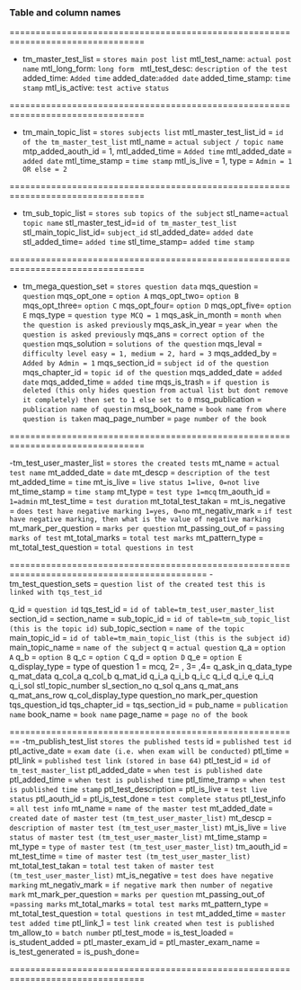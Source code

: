 ### Table and column names

================================================================================

- tm_master_test_list = `stores main post list`
  mtl_test_name: `actual post name`
  mtl_long_form: `long form `
  mtl_test_desc: `description of the test`
  added_time: `Added time`
  added_date:`added date`
  added_time_stamp: `time stamp`
  mtl_is_active: `test active status`

================================================================================

- tm_main_topic_list = `stores subjects list`
  mtl_master_test_list_id = `id of the tm_master_test_list`
  mtl_name = `actual subject / topic name`
  mtp_added_aouth_id = 1,
  mtl_added_time = `Added time`
  mtl_added_date = `added date`
  mtl_time_stamp = `time stamp`
  mtl_is_live = 1,
  type = `Admin = 1 OR else = 2`

================================================================================

- tm_sub_topic_list = `stores sub topics of the subject`
  stl_name=`actual topic name`
  stl_master_test_id=`id of tm_master_test_list`
  stl_main_topic_list_id= `subject_id`
  stl_added_date= `added date`
  stl_added_time= `added time`
  stl_time_stamp= `added time stamp`

================================================================================

- tm_mega_question_set = `stores question data`
  mqs_question = `question`
  mqs_opt_one = `option A`
  mqs_opt_two= `option B`
  mqs_opt_three= `option C`
  mqs_opt_four= `option D`
  mqs_opt_five= `option E`
  mqs_type = `question type MCQ = 1`
  mqs_ask_in_month = `month when the question is asked previously`
  mqs_ask_in_year = `year when the question is asked previously`
  mqs_ans = `correct option of the question`
  mqs_solution = `solutions of the question`
  mqs_leval = `difficulty level easy = 1, medium = 2, hard = 3`
  mqs_added_by = `Added by Admin = 1`
  mqs_section_id = `subject id of the question`
  mqs_chapter_id = `topic id of the question`
  mqs_added_date = `added date`
  mqs_added_time = `added time`
  mqs_is_trash = `if question is deleted (this only hides question from actual list but dont remove it completely) then set to 1 else set to 0`
  msq_publication = `publication name of questin`
  msq_book_name = `book name from where question is taken`
  maq_page_number = `page number of the book`

================================================================================

-tm_test_user_master_list = `stores the created tests`
mt_name = `actual test name`
mt_added_date = `date`
mt_descp = `description of the test`
mt_added_time = `time`
mt_is_live = `live status 1=live, 0=not live`
mt_time_stamp = `time stamp`
mt_type = `test type 1=mcq`
tm_aouth_id = `1=admin`
mt_test_time = `test duration`
mt_total_test_takan =
mt_is_negative = `does test have negative marking 1=yes, 0=no`
mt_negativ_mark = `if test have negative marking, then what is the value of negative marking`
mt_mark_per_question = `marks per question`
mt_passing_out_of = `passing marks of test`
mt_total_marks = `total test marks`
mt_pattern_type =
mt_total_test_question = `total questions in test`

============================================================================================
-tm_test_question_sets = `question list of the created test this is linked with tqs_test_id`

q_id = `question id`
tqs_test_id = `id of table=tm_test_user_master_list`
section_id =
section_name =
sub_topic_id = `id of table=tm_sub_topic_list (this is the topic id)`
sub_topic_section = `name of the topic`
main_topic_id = `id of table=tm_main_topic_list (this is the subject id)`
main_topic_name = `name of the subject`
q = `actual question`
q_a = `option A`
q_b = `option B`
q_c = `option C`
q_d = `option D`
q_e = `option E`
q_display_type = type of question 1 = mcq, 2= , 3= ,4=
q_ask_in
q_data_type
q_mat_data
q_col_a
q_col_b
q_mat_id
q_i_a
q_i_b
q_i_c
q_i_d
q_i_e
q_i_q
q_i_sol
stl_topic_number
sl_section_no
q_sol
q_ans
q_mat_ans
q_mat_ans_row
q_col_display_type
question_no
mark_per_question
tqs_question_id
tqs_chapter_id =
tqs_section_id =
pub_name = `publication name`
book_name = `book name`
page_name = `page no of the book`

========================================================
-tm_publish_test_list `stores the published tests`
id = `published test id`
ptl_active_date = `exam date (i.e. when exam will be conducted)`
ptl_time =
ptl_link = `published test link (stored in base 64)`
ptl_test_id = `id of tm_test_master_list`
ptl_added_date = `when test is published date`
ptl_added_time = `when test is published time`
ptl_time_tramp = `when test is published time stamp`
ptl_test_description =
ptl_is_live = `test live status`
ptl_aouth_id =
ptl_is_test_done = `test complete status`
ptl_test_info = `all test info`
mt_name = `name of the master test`
mt_added_date = `created date of master test (tm_test_user_master_list)`
mt_descp = `description of master test (tm_test_user_master_list)`
mt_is_live = `live status of master test (tm_test_user_master_list)`
mt_time_stamp =
mt_type = `type of master test (tm_test_user_master_list)`
tm_aouth_id =
mt_test_time = `time of master test (tm_test_user_master_list)`
mt_total_test_takan = `total test taken of master test (tm_test_user_master_list)`
mt_is_negative = `test does have negative marking`
mt_negativ_mark = `if negative mark then number of negative mark`
mt_mark_per_question = `marks per question`
mt_passing_out_of =`passing marks`
mt_total_marks = `total test marks`
mt_pattern_type =
mt_total_test_question = `total questions in test`
mt_added_time = `master test added time`
ptl_link_1 = `test link created when test is published`
tm_allow_to = `batch number`
ptl_test_mode =
is_test_loaded =
is_student_added =
ptl_master_exam_id =
ptl_master_exam_name =
is_test_generated =
is_push_done=

================================================================================
